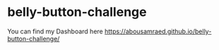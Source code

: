 # belly-button-challenge

You can find my Dashboard here
https://abousamraed.github.io/belly-button-challenge/
